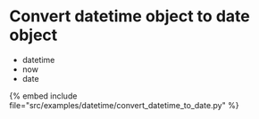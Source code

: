 # Convert datetime object to date object


* datetime
* now
* date

{% embed include file="src/examples/datetime/convert_datetime_to_date.py" %}


